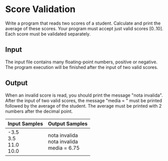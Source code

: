 # Score Validation
Write a program that reads two scores of a student. Calculate and print the average of these scores. Your program must accept just valid scores [0..10]. Each score must be validated separately.

## Input
The input file contains many floating-point numbers​​, positive or negative. The program execution will be finished after the input of two valid scores.

## Output
When an invalid score is read, you should print the message "nota invalida".
After the input of two valid scores, the message "media = " must be printed followed by the average of the student. The average must be printed with 2 numbers after the decimal point.

|          Input Samples         |                  Output Samples                  |
|--------------------------------|--------------------------------------------------|
| -3.5<br> 3.5<br> 11.0<br> 10.0 | nota invalida<br> nota invalida<br> media = 6.75 |